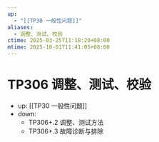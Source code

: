 ```yaml
---
up:
  - "[[TP30 一般性问题]]"
aliases:
  - 调整、测试、校验
ctime: 2025-03-25T11:18:20+08:00
mtime: 2025-10-01T11:41:05+08:00
---
```


# TP306 调整、测试、校验

- up: [[TP30 一般性问题]]
- down:	
	- TP306+.2 调整、测试方法
	- TP306+.3 故障诊断与排除
	

